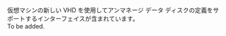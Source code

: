 <Namespace Name="Microsoft.Azure.Management.Compute.Fluent.VirtualMachineUnmanagedDataDisk.DefinitionWithNewVhd">
  <Docs>
    <summary>仮想マシンの新しい VHD を使用してアンマネージ データ ディスクの定義をサポートするインターフェイスが含まれています。</summary> 
    <remarks>To be added.</remarks>
  </Docs>
</Namespace>
